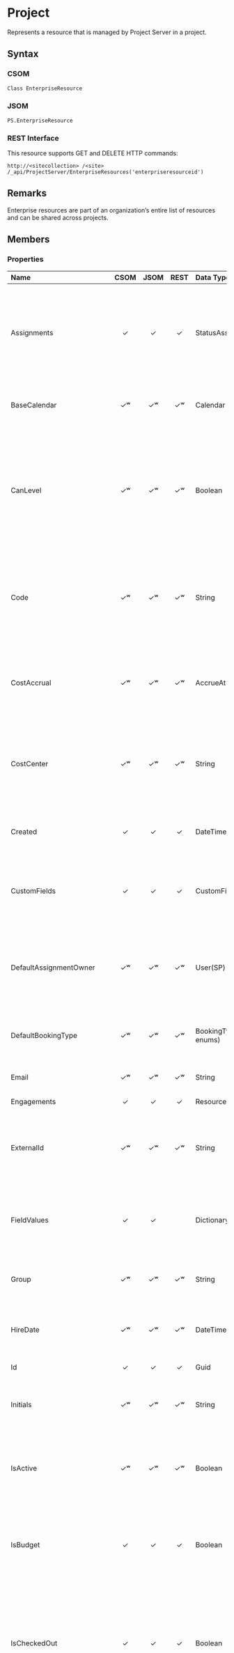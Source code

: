 # Project 

Represents a resource that is managed by Project Server in a project.

## Syntax

### CSOM

```C#
Class EnterpriseResource 
```

### JSOM

```
PS.EnterpriseResource
```

### REST Interface

This resource supports GET and DELETE HTTP commands:

```
http://<sitecollection> /<site> /_api/ProjectServer/EnterpriseResources('enterpriseresourceid')
```

## Remarks

Enterprise resources are part of an organization’s entire list of resources and can be shared across projects.

## Members

### Properties

<!-- The following table has left-aligned columns 1,5,6; and center-aligned columns 2,3,4. -->

|**Name**|**CSOM**|**JSOM**|**REST**|**Data Type**|**Description**|
|:-----|:-----:|:-----:|:-----:|:-----|:-----|
|Assignments|&#x2713;|&#x2713;|&#x2713;|StatusAssignmentCollection|Gets a collection of status assignments for an enterprise resource. <br />Status assignment data reports on the status of assignments.|
|BaseCalendar|&#x2713;&#x02B7;|&#x2713;&#x02B7;|&#x2713;&#x02B7;|Calendar|Gets or sets a base calendar for an enterprise resource.|
|CanLevel|&#x2713;&#x02B7;|&#x2713;&#x02B7;|&#x2713;&#x02B7;|Boolean|Gets or sets a value that indicates whether resource leveling can be performed on an enterprise resource. <br />True if resource leveling can be performed on the resource; otherwise,False.|
|Code|&#x2713;&#x02B7;|&#x2713;&#x02B7;|&#x2713;&#x02B7;|String|Gets or sets any code, abbreviation, or number that is entered as part of the information about an enterprise resource.|
|CostAccrual|&#x2713;&#x02B7;|&#x2713;&#x02B7;|&#x2713;&#x02B7;|AccrueAt (int32-std for enums)|Gets or sets a value that represents how and when to charge enterprise resource costs to the cost of a task.|
|CostCenter|&#x2713;&#x02B7;|&#x2713;&#x02B7;|&#x2713;&#x02B7;|String|Gets or sets any code, abbreviation, or number that is entered as cost center information for an enterprise resource.|
|Created|&#x2713;|&#x2713;|&#x2713;|DateTime|Gets the date and time when an enterprise resource was added to the project.|
|CustomFields|&#x2713;|&#x2713;|&#x2713;|CustomFieldCollection|Gets a collection of custom fields that have values set for an enterprise resource.|
|DefaultAssignmentOwner|&#x2713;&#x02B7;|&#x2713;&#x02B7;|&#x2713;&#x02B7;|User(SP)|Gets the default name that is entered into the Assignment Owner field when an enterprise resource is assigned to a task.|
|DefaultBookingType|&#x2713;&#x02B7;|&#x2713;&#x02B7;|&#x2713;&#x02B7;|BookingType  (int32-std for enums)|Gets or sets the default booking type for an enterprise resource.|
|Email|&#x2713;&#x02B7;|&#x2713;&#x02B7;|&#x2713;&#x02B7;|String|Gets or sets the email address of an enterprise resource.|
|Engagements|&#x2713;|&#x2713;|&#x2713;|ResourceEngagementCollection||
|ExternalId|&#x2713;&#x02B7;|&#x2713;&#x02B7;|&#x2713;&#x02B7;|String|Gets or sets any code, abbreviation, or number that is entered as an external identifier for an enterprise resource.|
|FieldValues|&#x2713;|&#x2713;||Dictionary<string,object>|Gets the collection of custom fields that have values set for an enterprise resource.|
|Group|&#x2713;&#x02B7;|&#x2713;&#x02B7;|&#x2713;&#x02B7;|String|Gets or sets the name of a group to which an enterprise resource belongs.|
|HireDate|&#x2713;&#x02B7;|&#x2713;&#x02B7;|&#x2713;&#x02B7;|DateTime|Gets or sets the date and time of hire for an enterprise resource.|
|Id|&#x2713;|&#x2713;|&#x2713;|Guid|Gets the object identifier as a GUID.|
|Initials|&#x2713;&#x02B7;|&#x2713;&#x02B7;|&#x2713;&#x02B7;|String|Gets or sets the abbreviation for the name of an enterprise resource.|
|IsActive|&#x2713;&#x02B7;|&#x2713;&#x02B7;|&#x2713;&#x02B7;|Boolean|Gets or sets a value that indicates whether an enterprise resource has been made active or inactive.|
|IsBudget|&#x2713;|&#x2713;|&#x2713;|Boolean|Gets a Boolean value that indicates whether an enterprise resource is a budget resource.|
|IsCheckedOut|&#x2713;|&#x2713;|&#x2713;|Boolean|Gets a value that indicates whether enterprise resource assignment data is currently available for updating or modification, or whether the enterprise resource is checked out.|
|IsGeneric|&#x2713;|&#x2713;|&#x2713;|Boolean|Gets a Boolean value that indicates whether an enterprise resource is generic.|
|IsTeam|&#x2713;|&#x2713;|&#x2713;|Boolean|Gets a Boolean value that indicates whether a resource is in a team assignment pool.|
|Item|&#x2713;&#x02B7;|&#x2713;&#x02B7;||Object|Gets or sets an enterprise resource in a project.|
|MaterialLabel|&#x2713;&#x02B7;|&#x2713;&#x02B7;|&#x2713;&#x02B7;|String|Gets or sets the unit of measure that is entered for supplies or other consumable items that are used to complete tasks in a project.|
|Modified|&#x2713;|&#x2713;|&#x2713;|DateTime|Gets the modified date and time.|
|Name|&#x2713;&#x02B7;|&#x2713;&#x02B7;|&#x2713;&#x02B7;|String|Gets or sets the name of an enterprise resource.|
|Phonetics|&#x2713;&#x02B7;|&#x2713;&#x02B7;|&#x2713;&#x02B7;|String|Gets or sets phonetic information for resource names in either the Japanese Hiragana writing system or the Katakana writing system.|
|RequiresEngagements|&#x2713;&#x02B7;|&#x2713;&#x02B7;|&#x2713;&#x02B7;|Boolean||
|ResourceCalendarExceptions|&#x2713;|&#x2713;|&#x2713;|CalendarExceptionCollection |Gets a collection of exceptions to the base calendar that are specific to an enterprise resource.|
|ResourceType|&#x2713;|&#x2713;|&#x2713;|EnterpriseResourceType |Gets an enumerated value that represents the type of an enterprise resource.|
|Self|||&#x2713;|EnterpriseResource||
|TerminationDate|&#x2713;&#x02B7;|&#x2713;&#x02B7;|&#x2713;&#x02B7;|DateTime|Gets or sets the date and time after which the resource can no longer be used.|
|TimesheetManager|&#x2713;&#x02B7;|&#x2713;&#x02B7;|&#x2713;&#x02B7;|User(SP)|Gets the manager who reviews and approves the timesheet of an enterprise resource.|
|User|&#x2713;&#x02B7;|&#x2713;&#x02B7;|&#x2713;&#x02B7;|User(SP)|Gets the SharePoint user that is linked to the Enterprise Resource.|
|UserPermissions|||&#x2713;|UserPermissions||



### Methods

|**Name**|**CSOM**|**JSOM**|**REST**|**Return Type**|**Description**|
|:-----|:-----:|:-----:|:-----:|:-----|:-----|
|[DeleteObject()](#deleteobject)|&#x2713;|&#x2713;|&#x2713;|void|Deletes the EnterpriseResource object.|
|[ForceCheckin()](#forcecheckin)|&#x2713;|&#x2713;|&#x2713;|void|Forces a project to be checked in after it is left in a state of being checked out following the interruption or unexpected closing of Project Server.|
|[getSelf(context)](#getself)|&#x2713;|&#x2713;| |EnterpriseResource|Gets the currently logged-on user.|


## Method Details

### <a name="deleteobject"></a> DeleteObject()

Deletes the EnterpriseResource object.

#### Syntax

```
DeleteObject()
```

#### Parameters

none

#### Return Value

void

### <a name="forcecheckin"></a> ForceCheckIn()

Forces a project to be checked in after it is left in a state of being checked out following the interruption or unexpected closing of Project Server.

#### Syntax

```
ForceCheckIn()
```

#### Parameters

none

#### Return Value

void

### <a name="getself"></a>GetSelf(context ClientRuntimeContext)

Gets the currently logged-on user.

#### Syntax

```
GetSelf(context ClientRuntimeContext)
```

#### Parameters

|**Name** |**Type**|**Description**|
|:------ |:----|:------ |
|context|ClientRuntimeContext|A ClientRuntimeContext.

#### Return Value

EnterpriseResource<br />
The EnterpriseResource who is currently logged on.


